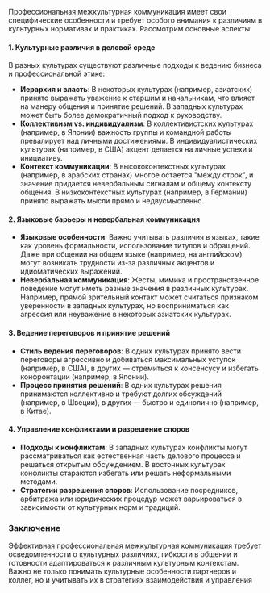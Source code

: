 Профессиональная межкультурная коммуникация имеет свои специфические особенности и требует особого внимания к различиям в культурных нормативах и практиках. Рассмотрим основные аспекты:

#### 1. Культурные различия в деловой среде

В разных культурах существуют различные подходы к ведению бизнеса и профессиональной этике:

- **Иерархия и власть**: В некоторых культурах (например, азиатских) принято выражать уважение к старшим и начальникам, что влияет на манеру общения и принятие решений. В западных культурах может быть более демократичный подход к руководству.
- **Коллективизм vs. индивидуализм**: В коллективистских культурах (например, в Японии) важность группы и командной работы превалирует над личными достижениями. В индивидуалистических культурах (например, в США) акцент делается на личные успехи и инициативу.
- **Контекст коммуникации**: В высококонтекстных культурах (например, в арабских странах) многое остается "между строк", и значение придается невербальным сигналам и общему контексту общения. В низкоконтекстных культурах (например, в Германии) принято выражать мысли прямо и недвусмысленно.

#### 2. Языковые барьеры и невербальная коммуникация

- **Языковые особенности**: Важно учитывать различия в языках, такие как уровень формальности, использование титулов и обращений. Даже при общении на общем языке (например, на английском) могут возникать трудности из-за различных акцентов и идиоматических выражений.
- **Невербальная коммуникация**: Жесты, мимика и пространственное поведение могут иметь разные значения в различных культурах. Например, прямой зрительный контакт может считаться признаком уверенности в западных культурах, но восприниматься как агрессия или неуважение в некоторых азиатских культурах.

#### 3. Ведение переговоров и принятие решений

- **Стиль ведения переговоров**: В одних культурах принято вести переговоры агрессивно и добиваться максимальных уступок (например, в США), в других — стремиться к консенсусу и избегать конфронтации (например, в Японии).
- **Процесс принятия решений**: В одних культурах решения принимаются коллективно и требуют долгих обсуждений (например, в Швеции), в других — быстро и единолично (например, в Китае).

#### 4. Управление конфликтами и разрешение споров

- **Подходы к конфликтам**: В западных культурах конфликты могут рассматриваться как естественная часть делового процесса и решаться открытым обсуждением. В восточных культурах конфликты стараются избегать или решать неформальными методами.
- **Стратегии разрешения споров**: Использование посредников, арбитража или юридических процедур может варьироваться в зависимости от культурных норм и традиций.

### Заключение

Эффективная профессиональная межкультурная коммуникация требует осведомленности о культурных различиях, гибкости в общении и готовности адаптироваться к различным культурным контекстам. Важно не только понимать культурные особенности партнеров и коллег, но и учитывать их в стратегиях взаимодействия и управления